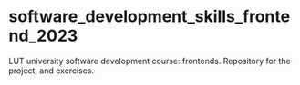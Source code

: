 # software_development_skills_frontend_2023
LUT university software development course: frontends. Repository for the project, and exercises.
